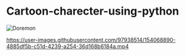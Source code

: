 # Cartoon-charecter-using-python
![Doremon](https://user-images.githubusercontent.com/97938514/154068816-c78b3dcc-6987-4d40-99cf-876ce3e51427.png)

https://user-images.githubusercontent.com/97938514/154068890-4885df5b-c51d-4239-a254-36d168b6184a.mp4
